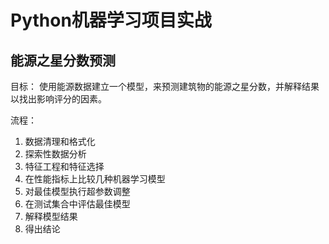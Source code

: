 # Python机器学习项目实战
## 能源之星分数预测

目标：
  使用能源数据建立一个模型，来预测建筑物的能源之星分数，并解释结果以找出影响评分的因素。

流程：
  1. 数据清理和格式化
  2. 探索性数据分析
  3. 特征工程和特征选择
  4. 在性能指标上比较几种机器学习模型
  5. 对最佳模型执行超参数调整
  6. 在测试集合中评估最佳模型
  7. 解释模型结果
  8. 得出结论

